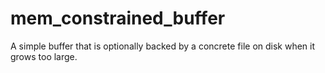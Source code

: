 mem_constrained_buffer
======================

A simple buffer that is optionally backed by a concrete file on disk when it grows too large.
